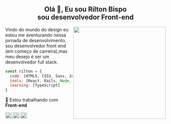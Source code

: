 
<h2 align="center">Olá 👋, Eu sou Rilton Bispo </br> sou desenvolvedor Front-end </h2>


<img align='right' src="https://raw.githubusercontent.com/MicaelliMedeiros/micaellimedeiros/master/image/computer-illustration.png" width="290">

Vindo do mundo do design eu estou me aventurando nessa 
jornada de desenvolvimento, sou desenvolvedor front end
(em começo de carreira),mas meu desejo é ser um desenvolvedor 
full stack.



```javascript
const rilton = {
  code: [HTML5, CSS3, Sass, JavaScript, Ruby ],
  tools: [React, Rails, Node, Git, Figma, Wordpress, Tailwind],
  learning: [TypeScript]
}
```

 
🔭 Estou trabalhando com <b>Front-end</b>

 <p align="left">
  <a href="https://www.linkedin.com/in/rilton-bispo-460069198/" target="blank">
    <img align="center" height="20" src="https://img.shields.io/badge/LinkedIn-0077B5?style=for-the-badge&logo=linkedin&logoColor=white"/>
  </a>
 
  <a href="https://www.instagram.com/yxngbigu/" target="blank">
    <img align="center" height="20" src="https://img.shields.io/badge/Portfolio-ffc233?style=for-the-badge"/>
 </a>
 
  <a href="https://www.instagram.com/yxngbigu/" target="blank">
    <img align="center" height="20" src="https://img.shields.io/badge/dev.to-0A0A0A?style=for-the-badge&logo=devdotto&logoColor=white"/>
 </a>
</p>


